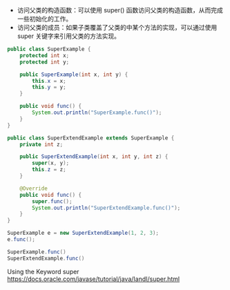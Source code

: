 * 访问父类的构造函数：可以使用 super() 函数访问父类的构造函数，从而完成一些初始化的工作。
* 访问父类的成员：如果子类覆盖了父类的中某个方法的实现，可以通过使用 super 关键字来引用父类的方法实现。
``` java
public class SuperExample {
    protected int x;
    protected int y;

    public SuperExample(int x, int y) {
        this.x = x;
        this.y = y;
    }

    public void func() {
        System.out.println("SuperExample.func()");
    }
}
```
``` java
public class SuperExtendExample extends SuperExample {
    private int z;

    public SuperExtendExample(int x, int y, int z) {
        super(x, y);
        this.z = z;
    }

    @Override
    public void func() {
        super.func();
        System.out.println("SuperExtendExample.func()");
    }
}
```
``` java
SuperExample e = new SuperExtendExample(1, 2, 3);
e.func();
```
``` java
SuperExample.func()
SuperExtendExample.func()
```
Using the Keyword super https://docs.oracle.com/javase/tutorial/java/IandI/super.html
